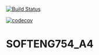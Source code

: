 [![Build Status](https://travis-ci.com/nsar492/SOFTENG754_A4.svg?token=bcngq9F58Cb6xCTbMvq1&branch=master)](https://travis-ci.com/nsar492/SOFTENG754_A4)

[![codecov](https://codecov.io/gh/nsar492/SOFTENG754_A4/branch/master/graph/badge.svg?token=HANjXM6rgj)](https://codecov.io/gh/nsar492/SOFTENG754_A4)

# SOFTENG754_A4
